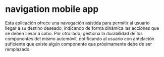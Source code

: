 # navigation mobile app
 Esta aplicación ofrece una navegación asistida para permitir al usuario llegar a su destino deseado, indicando de forma dinámica las acciones que se deben llevar a cabo. Por otro lado, gestiona la durabilidad de los componentes del mismo automóvil, notificando al usuario con antelación suficiente que existe algún componente que próximamente debe de ser remplazado.
